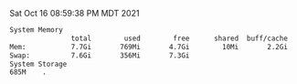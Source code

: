 Sat Oct 16 08:59:38 PM MDT 2021
```bash
System Memory
               total        used        free      shared  buff/cache   available
Mem:           7.7Gi       769Mi       4.7Gi        10Mi       2.2Gi       6.6Gi
Swap:          7.6Gi       356Mi       7.3Gi
System Storage
685M	.
```
